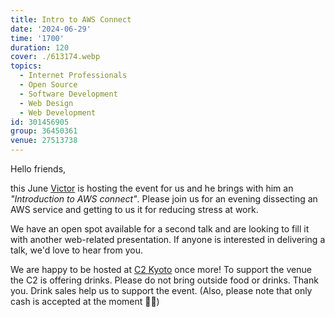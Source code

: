 ```yaml
---
title: Intro to AWS Connect
date: '2024-06-29'
time: '1700'
duration: 120
cover: ./613174.webp
topics:
  - Internet Professionals
  - Open Source
  - Software Development
  - Web Design
  - Web Development
id: 301456905
group: 36450361
venue: 27513738
---
```


Hello friends,

this June [Victor](https://www.linkedin.com/in/victor-t-5a880910/) is hosting the event for us and he brings with him an *"Introduction to AWS connect"*. Please join us for an evening dissecting an AWS service and getting to us it for reducing stress at work.

We have an open spot available for a second talk and are looking to fill it with another web-related presentation. If anyone is interested in delivering a talk, we'd love to hear from you.

We are happy to be hosted at [C2 Kyoto](https://c2kyoto.com/) once more! To support the venue the C2 is offering drinks. Please do not bring outside food or drinks. Thank you. Drink sales help us to support the event. (Also, please note that only cash is accepted at the moment 🙇🏻)
